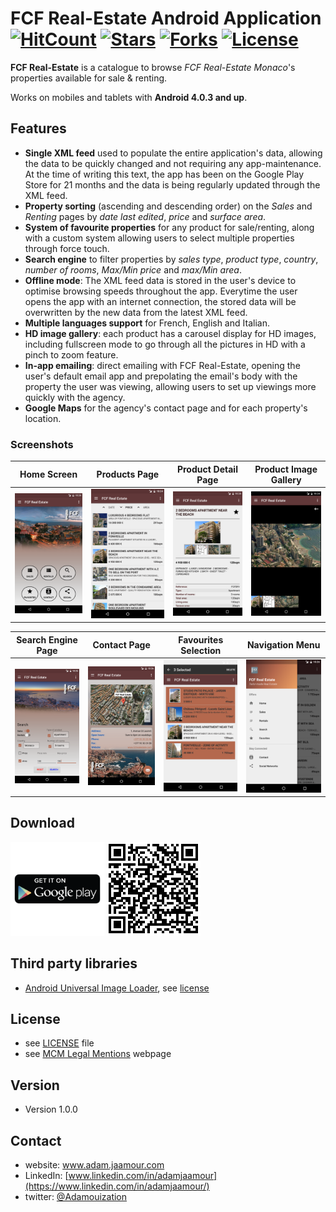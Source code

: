 # FCF Real-Estate Android Application [![HitCount](http://hits.dwyl.com/Adamouization/FCF-Real-Estate-Monaco-Android-App.svg)](http://hits.dwyl.com/Adamouization/FCF-Real-Estate-Monaco-Android-App) [![Stars](https://img.shields.io/github/stars/Adamouization/FCF-Real-Estate-Monaco-Android-App)](https://github.com/Adamouization/FCF-Real-Estate-Monaco-Android-App/stargazers) [![Forks](https://img.shields.io/github/forks/Adamouization/FCF-Real-Estate-Monaco-Android-App)](https://github.com/Adamouization/FCF-Real-Estate-Monaco-Android-App/network) [![License](https://img.shields.io/github/license/Adamouization/FCF-Real-Estate-Monaco-Android-App)](https://github.com/Adamouization/FCF-Real-Estate-Monaco-Android-App/blob/master/LICENSE)

**FCF Real-Estate** is a catalogue to browse *FCF Real-Estate Monaco*'s properties available for sale & renting. 

Works on mobiles and tablets with **Android 4.0.3 and up**.

## Features

* **Single XML feed** used to populate the entire application's data, allowing the data to be quickly changed and not requiring any app-maintenance. At the time of writing this text, the app has been on the Google Play Store for 21 months and the data is being regularly updated through the XML feed.
* **Property sorting** (ascending and descending order) on the *Sales* and *Renting* pages by *date last edited*, *price* and *surface area*.
* **System of favourite properties** for any product for sale/renting, along with a custom system allowing users to select multiple properties through force touch.
* **Search engine** to filter properties by *sales type*, *product type*, *country*, *number of rooms*, *Max/Min price* and *max/Min area*.
* **Offline mode**: The XML feed data is stored in the user's device to optimise browsing speeds throughout the app. Everytime the user opens the app with an internet connection, the stored data will be overwritten by the new data from the latest XML feed.
* **Multiple languages support** for French, English and Italian.
* **HD image gallery**: each product has a carousel display for HD images, including fullscreen mode to go through all the pictures in HD with a pinch to zoom feature.
* **In-app emailing**: direct emailing with FCF Real-Estate, opening the user's default email app and prepolating the email's body with the property the user was viewing, allowing users to set up viewings more quickly with the agency.
* **Google Maps** for the agency's contact page and for each property's location. 

### Screenshots

 Home Screen               |  Products Page            | Product Detail Page       | Product Image Gallery
:-------------------------:|:-------------------------:|:-------------------------:|:-------------------------:
<img src="https://github.com/Adamouization/FCF-Real-Estate-Monaco-Android-App/blob/master/media/Screenshots%20playstore/screenshots%20anglais/Screenshot_20160726-122430.png" width="200">  | <img src="https://github.com/Adamouization/FCF-Real-Estate-Monaco-Android-App/blob/master/media/Screenshots%20playstore/screenshots%20anglais/Screenshot_20160726-122437.png" width="200"> |  <img src="https://github.com/Adamouization/FCF-Real-Estate-Monaco-Android-App/blob/master/media/Screenshots%20playstore/screenshots%20anglais/Screenshot_20160726-122445.png" width="200"> | <img src="https://github.com/Adamouization/FCF-Real-Estate-Monaco-Android-App/blob/master/media/Screenshots%20playstore/screenshots%20anglais/Screenshot_20160726-122452.png" width="200">

Search Engine Page         |  Contact Page             | Favourites Selection      | Navigation Menu
:-------------------------:|:-------------------------:|:-------------------------:|:-------------------------:
<img src="https://github.com/Adamouization/FCF-Real-Estate-Monaco-Android-App/blob/master/media/Screenshots%20playstore/screenshots%20anglais/Screenshot_20160726-122550.png" width="200">  |  <img src="https://github.com/Adamouization/FCF-Real-Estate-Monaco-Android-App/blob/master/media/Screenshots%20playstore/screenshots%20anglais/Screenshot_20160726-122610.png" width="200"> |  <img src="https://github.com/Adamouization/FCF-Real-Estate-Monaco-Android-App/blob/master/media/Screenshots%20playstore/screenshots%20anglais/Screenshot_20160726-122631.png" width="200"> | <img src="https://github.com/Adamouization/FCF-Real-Estate-Monaco-Android-App/blob/master/media/Screenshots%20playstore/screenshots%20anglais/Screenshot_20160726-122642.png" width="200">

## Download
<a href="https://bit.ly/2qqexsH"><img src="https://github.com/Adamouization/FCF-Real-Estate-Monaco-Android-App/blob/master/media/get-it-on-google-play.png" width="150"></a> <img src="https://github.com/Adamouization/FCF-Real-Estate-Monaco-Android-App/blob/master/media/qrcode_googleplaystore.png" width="150">

## Third party libraries
* [Android Universal Image Loader](https://github.com/nostra13/Android-Universal-Image-Loader), see [license](https://github.com/nostra13/Android-Universal-Image-Loader/blob/master/LICENSE)

## License 
* see [LICENSE](https://github.com/Adamouization/FCF-Real-Estate-Monaco-Android-App/blob/master/LICENSE) file
* see [MCM Legal Mentions](http://www.montecarlomultimedia.com/avertissement.php) webpage

## Version 
* Version 1.0.0

## Contact
* website: www.adam.jaamour.com
* LinkedIn: [www.linkedin.com/in/adamjaamour](https://www.linkedin.com/in/adamjaamour/)
* twitter: [@Adamouization](https://twitter.com/Adamouization)
